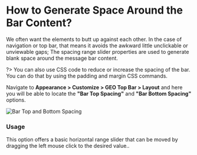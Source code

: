# How to Generate Space Around the Bar Content?

We often want the elements to butt up against each other. In the case of navigation or top bar, that means it avoids the awkward little unclickable or unviewable gaps; The spacing range slider properties are used to generate blank space around the message bar content.

?> You can also use CSS code to reduce or increase the spacing of the bar. You can do that by using the padding and margin CSS commands.

Navigate to **Appearance > Customize > GEO Top Bar > Layout** and here you will be able to locate the **"Bar Top Spacing"** and **"Bar Bottom Spacing"** options.

![Bar Top and Bottom Spacing](http://res.cloudinary.com/mypreview/image/upload/v1492119233/change-flag-icon-size_wktpau.gif)

### Usage

This option offers a basic horizontal range slider that can be moved by dragging the left mouse click to the desired value..
